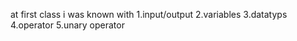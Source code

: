at first class i was known with 
1.input/output
2.variables 
3.datatyps 
4.operator 
5.unary operator
